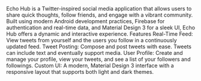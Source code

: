 Echo Hub is a Twitter-inspired social media application that allows users to share quick thoughts, follow friends, and engage with a vibrant community. 
Built using modern Android development practices, Firebase for authentication and real-time data, and Material Design 3 for a sleek UI, Echo Hub offers a dynamic and interactive experience.
Features
Real-Time Feed:
View tweets from yourself and the users you follow in a continuously updated feed.
Tweet Posting:
Compose and post tweets with ease. Tweets can include text and eventually support media.
User Profile:
Create and manage your profile, view your tweets, and see a list of your followers and followings.
Custom UI:
A modern, Material Design 3 interface with a responsive layout that supports both light and dark themes.
